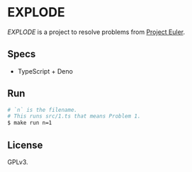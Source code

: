 # EXPLODE

*EXPLODE* is a project to resolve problems from [Project Euler](https://projecteuler.net/about).

## Specs

* TypeScript + Deno

## Run

```bash
# `n` is the filename.
# This runs src/1.ts that means Problem 1.
$ make run n=1
```

## License

GPLv3.
